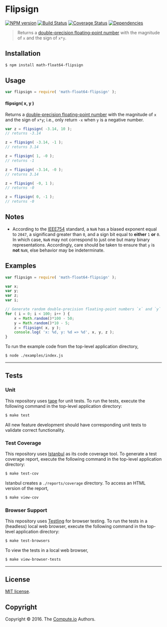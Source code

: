 Flipsign
===
[![NPM version][npm-image]][npm-url] [![Build Status][build-image]][build-url] [![Coverage Status][coverage-image]][coverage-url] [![Dependencies][dependencies-image]][dependencies-url]

> Returns a [double-precision floating-point number][ieee754] with the magnitude of `x` and the sign of `x*y`.


## Installation

``` bash
$ npm install math-float64-flipsign
```


## Usage

``` javascript
var flipsign = require( 'math-float64-flipsign' );
```

#### flipsign( x, y )

Returns a [double-precision floating-point number][ieee754] with the magnitude of `x` and the sign of `x*y`; i.e., only return `-x` when `y` is a negative number.

``` javascript
var z = flipsign( -3.14, 10 );
// returns -3.14

z = flipsign( -3.14, -1 );
// returns 3.14

z = flipsign( 1, -0 );
// returns -1

z = flipsign( -3.14, -0 );
// returns 3.14

z = flipsign( -0, 1 );
// returns -0

z = flipsign( 0, -1 );
// returns -0
```


## Notes

*	According to the [IEEE754][ieee754] standard, a `NaN` has a biased exponent equal to `2047`, a significand greater than `0`, and a sign bit equal to __either__ `1` __or__ `0`. In which case, `NaN` may not correspond to just one but many binary representations. Accordingly, care should be taken to ensure that `y` is __not__ `NaN`, else behavior may be indeterminate.


## Examples

``` javascript
var flipsign = require( 'math-float64-flipsign' );

var x;
var y;
var z;
var i;

// Generate random double-precision floating-point numbers `x` and `y` and flip the sign of `x` only if `y` is negative...
for ( i = 0; i < 100; i++ ) {
	x = Math.random()*100 - 50;
	y = Math.random()*10 - 5;
	z = flipsign( x, y );
	console.log( 'x: %d, y: %d => %d', x, y, z );
}
```

To run the example code from the top-level application directory,

``` bash
$ node ./examples/index.js
```


---
## Tests

### Unit

This repository uses [tape][tape] for unit tests. To run the tests, execute the following command in the top-level application directory:

``` bash
$ make test
```

All new feature development should have corresponding unit tests to validate correct functionality.


### Test Coverage

This repository uses [Istanbul][istanbul] as its code coverage tool. To generate a test coverage report, execute the following command in the top-level application directory:

``` bash
$ make test-cov
```

Istanbul creates a `./reports/coverage` directory. To access an HTML version of the report,

``` bash
$ make view-cov
```


### Browser Support

This repository uses [Testling][testling] for browser testing. To run the tests in a (headless) local web browser, execute the following command in the top-level application directory:

``` bash
$ make test-browsers
```

To view the tests in a local web browser,

``` bash
$ make view-browser-tests
```

<!-- [![browser support][browsers-image]][browsers-url] -->


---
## License

[MIT license](http://opensource.org/licenses/MIT).


## Copyright

Copyright &copy; 2016. The [Compute.io][compute-io] Authors.


[npm-image]: http://img.shields.io/npm/v/math-float64-flipsign.svg
[npm-url]: https://npmjs.org/package/math-float64-flipsign

[build-image]: http://img.shields.io/travis/math-io/float64-flipsign/master.svg
[build-url]: https://travis-ci.org/math-io/float64-flipsign

[coverage-image]: https://img.shields.io/codecov/c/github/math-io/float64-flipsign/master.svg
[coverage-url]: https://codecov.io/github/math-io/float64-flipsign?branch=master

[dependencies-image]: http://img.shields.io/david/math-io/float64-flipsign.svg
[dependencies-url]: https://david-dm.org/math-io/float64-flipsign

[dev-dependencies-image]: http://img.shields.io/david/dev/math-io/float64-flipsign.svg
[dev-dependencies-url]: https://david-dm.org/dev/math-io/float64-flipsign

[github-issues-image]: http://img.shields.io/github/issues/math-io/float64-flipsign.svg
[github-issues-url]: https://github.com/math-io/float64-flipsign/issues

[tape]: https://github.com/substack/tape
[istanbul]: https://github.com/gotwarlost/istanbul
[testling]: https://ci.testling.com

[compute-io]: https://github.com/compute-io/
[ieee754]: https://en.wikipedia.org/wiki/IEEE_754-1985